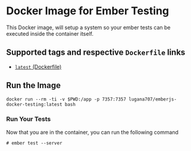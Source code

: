 # Docker Image for Ember Testing

This Docker image, will setup a system so your ember tests can be executed inside the container itself.

## Supported tags and respective `Dockerfile` links

- [`latest` (Dockerfile)](https://github.com/CareerJSM/docker-emberjs-testing/blob/master/Dockerfile)

## Run the Image

```
docker run --rm -ti -v $PWD:/app -p 7357:7357 lugana707/emberjs-docker-testing:latest bash
```

### Run Your Tests

Now that you are in the container, you can run the following command

```
# ember test --server
```
